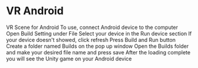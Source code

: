 # VR Android
 VR Scene for Android
 To use, connect Android device to the computer
 Open Build Setting under File
 Select your device in the Run device section
 If your device doesn't showed, click refresh
 Press Build and Run button
 Create a folder named Builds on the pop up window
 Open the Builds folder and make your desired file name and  press save
 After the loading complete you will see the Unity game on your Android device 

